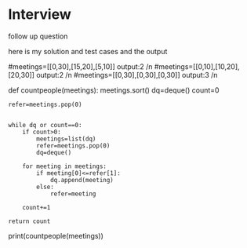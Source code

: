 # Interview
follow up question

here is my solution and test cases and the output

#meetings=[[0,30],[15,20],[5,10]]  output:2     /n
#meetings=[[0,10],[10,20],[20,30]] output:2     /n
#meetings=[[0,30],[0,30],[0,30]]  output:3      /n

def countpeople(meetings):
    meetings.sort()
    dq=deque()
    count=0

    refer=meetings.pop(0)


    while dq or count==0:
        if count>0:
            meetings=list(dq)
            refer=meetings.pop(0)
            dq=deque()

        for meeting in meetings:
            if meeting[0]<=refer[1]:
                dq.append(meeting)
            else:
                refer=meeting

        count+=1

    return count

print(countpeople(meetings))
